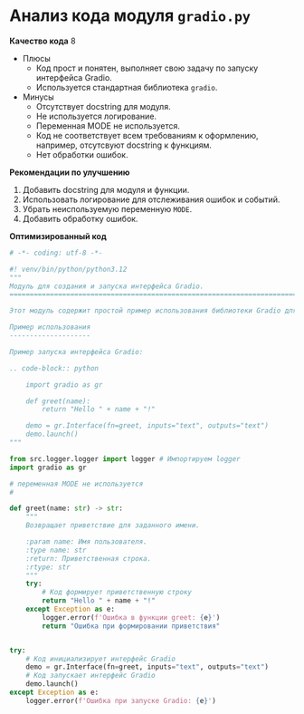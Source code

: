 # Анализ кода модуля `gradio.py`

**Качество кода**
8
-  Плюсы
    - Код прост и понятен, выполняет свою задачу по запуску интерфейса Gradio.
    - Используется стандартная библиотека `gradio`.
-  Минусы
    - Отсутствует docstring для модуля.
    - Не используется логирование.
    - Переменная MODE не используется.
    - Код не соответствует всем требованиям к оформлению, например, отсутсвуют docstring к функциям.
    - Нет обработки ошибок.

**Рекомендации по улучшению**
1. Добавить docstring для модуля и функции.
2. Использовать логирование для отслеживания ошибок и событий.
3. Убрать неиспользуемую переменную `MODE`.
4. Добавить обработку ошибок.

**Оптимизированный код**
```python
# -*- coding: utf-8 -*-

#! venv/bin/python/python3.12
"""
Модуль для создания и запуска интерфейса Gradio.
=========================================================================================

Этот модуль содержит простой пример использования библиотеки Gradio для создания веб-интерфейса.

Пример использования
--------------------

Пример запуска интерфейса Gradio:

.. code-block:: python

    import gradio as gr

    def greet(name):
        return "Hello " + name + "!"

    demo = gr.Interface(fn=greet, inputs="text", outputs="text")
    demo.launch()
"""

from src.logger.logger import logger # Импортируем logger
import gradio as gr

# переменная MODE не используется
# 

def greet(name: str) -> str:
    """
    Возвращает приветствие для заданного имени.

    :param name: Имя пользователя.
    :type name: str
    :return: Приветственная строка.
    :rtype: str
    """
    try:
        # Код формирует приветственную строку
        return "Hello " + name + "!"
    except Exception as e:
        logger.error(f'Ошибка в функции greet: {e}')
        return "Ошибка при формировании приветствия"


try:
    # Код инициализирует интерфейс Gradio
    demo = gr.Interface(fn=greet, inputs="text", outputs="text")
    # Код запускает интерфейс Gradio
    demo.launch()
except Exception as e:
    logger.error(f'Ошибка при запуске Gradio: {e}')

```